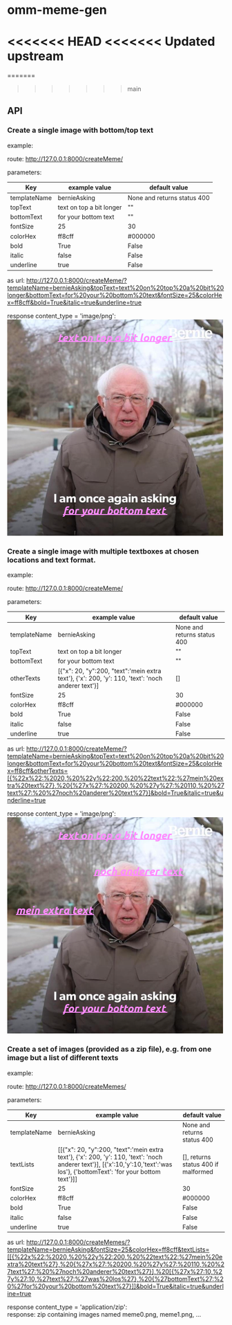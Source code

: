 # omm-meme-gen
<<<<<<< HEAD
<<<<<<< Updated upstream
=======
=======
>>>>>>> main


## API

### Create a single image with bottom/top text

example:

route: http://127.0.0.1:8000/createMeme/

parameters:

| Key | example value | default value |
|---|---|---|
| templateName | bernieAsking | None and returns status 400 |
| topText | text on top a bit longer | "" |
| bottomText | for your bottom text | "" |
| fontSize | 25 | 30 |
| colorHex | ff8cff | #000000 |
| bold | True | False |
| italic | false | False |
| underline | true | False |

as url: <http://127.0.0.1:8000/createMeme/?templateName=bernieAsking&topText=text%20on%20top%20a%20bit%20longer&bottomText=for%20your%20bottom%20text&fontSize=25&colorHex=ff8cff&bold=True&italic=true&underline=true>

response content_type = 'image/png':   
![alt text](memeExamples/singleImageTopBottomText.png "single image top and bottom text")


### Create a single image with multiple textboxes at chosen locations and text format.

example:

route: http://127.0.0.1:8000/createMeme/

parameters:

| Key | example value | default value |
|---|---|---|
| templateName | bernieAsking | None and returns status 400 |
| topText | text on top a bit longer | "" |
| bottomText | for your bottom text | "" |
| otherTexts | [{"x": 20, "y":200, "text":'mein extra text'}, {'x': 200, 'y': 110, 'text': 'noch anderer text'}] | [] |
| fontSize | 25 | 30 |
| colorHex | ff8cff | #000000 |
| bold | True | False |
| italic | false | False |
| underline | true | False |


as url: <http://127.0.0.1:8000/createMeme/?templateName=bernieAsking&topText=text%20on%20top%20a%20bit%20longer&bottomText=for%20your%20bottom%20text&fontSize=25&colorHex=ff8cff&otherTexts=[{%22x%22:%2020,%20%22y%22:200,%20%22text%22:%27mein%20extra%20text%27},%20{%27x%27:%20200,%20%27y%27:%20110,%20%27text%27:%20%27noch%20anderer%20text%27}]&bold=True&italic=true&underline=true>

response content_type = 'image/png':   
![alt text](memeExamples/singleImageMultipleTexts.png "single image multiple texts")


### Create a set of images (provided as a zip file), e.g. from one image but a list of different texts

example:

route: http://127.0.0.1:8000/createMemes/

parameters:

| Key | example value | default value |
|---|---|---|
| templateName | bernieAsking | None and returns status 400 |
| textLists | [[{"x": 20, "y":200, "text":'mein extra text'}, {'x': 200, 'y': 110, 'text': 'noch anderer text'}], [{'x':10,'y':10,'text':'was los'}, {'bottomText': 'for your bottom text'}]] | [], returns status 400 if malformed |
| fontSize | 25 | 30 |
| colorHex | ff8cff | #000000 |
| bold | True | False |
| italic | false | False |
| underline | true | False |


as url: <http://127.0.0.1:8000/createMemes/?templateName=bernieAsking&fontSize=25&colorHex=ff8cff&textLists=[[{%22x%22:%2020,%20%22y%22:200,%20%22text%22:%27mein%20extra%20text%27},%20{%27x%27:%20200,%20%27y%27:%20110,%20%27text%27:%20%27noch%20anderer%20text%27}],%20[{%27x%27:10,%27y%27:10,%27text%27:%27was%20los%27},%20{%27bottomText%27:%20%27for%20your%20bottom%20text%27}]]&bold=True&italic=true&underline=true>

response content_type = 'application/zip':  
response: zip containing images named meme0.png, meme1.png, ...

